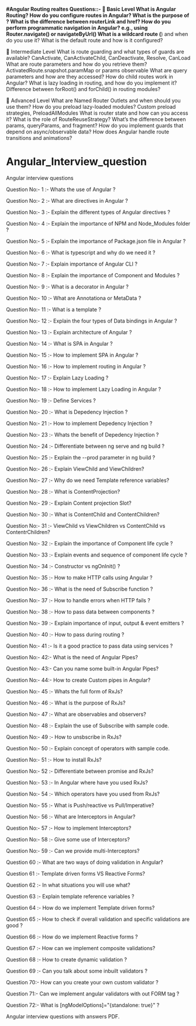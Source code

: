 **#Angular Routing realtes Questions::- 
🔰 Basic Level
What is Angular Routing?
How do you configure routes in Angular?
What is the purpose of <router-outlet>?
What is the difference between routerLink and href?
How do you perform programmatic navigation in Angular?
e.g., using Router.navigate() or navigateByUrl()
What is a wildcard route (**) and when do you use it?
What is the default route and how is it configured?

🧩 Intermediate Level
What is route guarding and what types of guards are available?
CanActivate, CanActivateChild, CanDeactivate, Resolve, CanLoad
What are route parameters and how do you retrieve them?
ActivatedRoute.snapshot.paramMap or params observable
What are query parameters and how are they accessed?
How do child routes work in Angular?
What is lazy loading in routing, and how do you implement it?
Difference between forRoot() and forChild() in routing modules?

🚀 Advanced Level
What are Named Router Outlets and when should you use them?
How do you preload lazy-loaded modules?
Custom preload strategies, PreloadAllModules
What is router state and how can you access it?
What is the role of RouteReuseStrategy?
What’s the difference between params, queryParams, and fragment?
How do you implement guards that depend on async/observable data?
How does Angular handle route transitions and animations?





# Angular_Interview_question
Angular interview questions

 Question No:- 1 :- Whats the use of Angular ?
 
 Question No:- 2 :- What are directives in Angular ?
 
 Question No:- 3 :- Explain the different types of Angular directives ?
 
 Question No:- 4 :- Explain the importance of NPM and Node_Modules folder ?
 
 Question No:- 5 :- Explain the importance of Package.json file in Angular ?
 
 Question No:- 6 :- What is typescript and why do we need it ?
 
 Question No:- 7 :- Explain importance of Angular CLI ?
 
 Question No:- 8 :- Explain the importance of Component and Modules ?
 
 Question No:- 9 :- What is a decorator in Angular ?
 
 Question No:- 10 :- What are Annotationa or MetaData ?
 
 Question No:- 11 :- What is a template ?
 
 Question No:- 12 :- Explain the four types of Data bindings in Angular ?
 
 Question No:- 13 :- Explain architecture of Angular ?
 
 Question No:- 14 :- What is SPA in Angular ?
 
 Question No:- 15 :- How to implement SPA in Angular ?
 
 Question No:- 16 :- How to implement routing in Angular ?
 
 Question No:- 17 :- Explain Lazy Loading ?
 
 Question No:- 18 :- How to implement Lazy Loading in Angular ?
 
 Question No:- 19 :- Define Services ?
 
 Question No:- 20 :- What is Depedency Injection ?
 
 Question No:- 21 :- How to implement Depedency Injection ?
 
 Question No:- 23 :- Whats the benefit of Depedency Injection ?
 
 Question No:- 24 :- Differentiate between ng serve and ng build ?
 
 Question No:- 25 :- Explain the --prod parameter in ng build ?
 
 Question No:- 26 :- Explain ViewChild and ViewChildren?
 
 Question No:- 27 :- Why do we need Template reference variables?
 
 Question No:- 28 :- What is ContentProjection?
 
 Question No:- 29 :- Explain Content projection Slot?
 
 Question No:- 30 :- What is ContentChild and ContentChildren?
 
 Question No:- 31 :- ViewChild vs ViewChildren vs ContentChild vs ContentrChildren?
 
 Question No:- 32 :- Explain the importance of Component life cycle ?
 
 Question No:- 33 :- Explain events and sequence of component life cycle ?
 
 Question No:- 34 :- Constructor vs ngOnInit() ?
 
 Question No:- 35 :- How to make HTTP calls using Angular ?
 
 Question No:- 36 :- What is the need of Subscribe function ?

 Question No:- 37 :- How to handle errors when HTTP fails ?
 
 Question No:- 38 :- How to pass data between components ?
 
 Question No:- 39 :- Explain importance of input, output & event emitters ?
 
 Question No:- 40 :- How to pass during routing ?
 
 Question No:- 41 :- Is it a good practice to pass data using services ?
 
 Question No:- 42:- What is the need of Angular Pipes?
 
 Question No:- 43:- Can you name some built-in Angular Pipes?
 
 Question No:- 44:- How to create Custom pipes in Angular?
 
 
 Question No:- 45 :- Whats the full form of RxJs?
 
 Question No:- 46 :- What is the purpose of RxJs?
 
 Question No:- 47 :- What are observables and observers?
 
 Question No:- 48 :- Explain the use of Subscribe with sample code.
 
 Question No:- 49 :- How to unsbscribe in RxJs?
 
 Question No:- 50 :- Explain concept of operators with sample code.
 
 Question No:- 51 :- How to install RxJs?
 
 Question No:- 52 :- Differentiate between promise and RxJs?
 
 Question No:- 53 :- In Angular where have you used RxJs?
 
 Question No:- 54 :- Which operators have you used from RxJs?
 
 Question No:- 55 :- What is Push/reactive vs Pull/Imperative?
 
 Question No:- 56 :- What are Interceptors in Angular?
 
 Question No:- 57 :- How to implement Interceptors?
 
 Question No:- 58 :- Give some use of Interceptors?
 
 Question No:- 59 :- Can we provide multi-Interceptors?
 
 Question 60 :- What are two ways of doing validation in Angular?
 
 Question 61 :- Template driven forms VS Reactive Forms?
 
 Question 62 :- In what situations you will use what?
 
 Question 63 :- Explain template reference variables ?
 
 Question 64 :- How do we implement Template driven forms?
 
 Question 65 :- How to check if overall validation and specific validations are good ?
 
 Question 66 :- How do we implement Reactive forms ?
 
 Question 67 :- How can we implement composite validations?
 
 Question 68 :- How to create dynamic validation ?
 
 Question 69 :- Can you talk about some inbuilt validators ?
 
 Question 70:- How can you create your own custom validator ?
 
 Question 71:- Can we implement angular validators with out FORM tag ?
 
 Question 72:- What is [ngModelOptions]="{standalone: true}" ?
 
 Angular interview questions with answers PDF.


